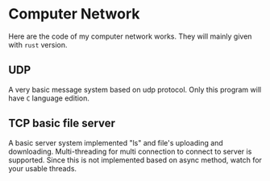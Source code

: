 # Computer Network

Here are the code of my computer network works. They will mainly given with `rust` version.

## UDP
A very basic message system based on udp protocol. Only this program will have `C` language edition.

## TCP basic file server
A basic server system implemented "ls" and file's uploading and downloading. Multi-threading for multi connection to connect 
to server is supported. Since this is not implemented based on async method, watch for your usable threads.
